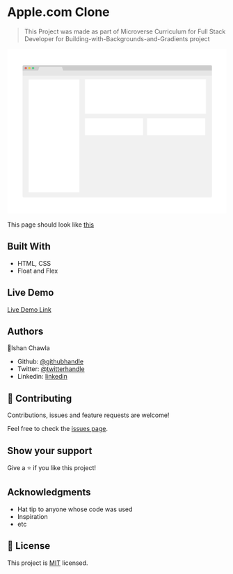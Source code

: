 # Apple.com Clone

> This Project was made as part of Microverse Curriculum for Full Stack Developer for Building-with-Backgrounds-and-Gradients project

![screenshot](./app_screenshot.png)

This page should look like [this](https://web.archive.org/web/20140301004610/http://www.apple.com/)

## Built With

- HTML, CSS
- Float and Flex

## Live Demo

[Live Demo Link](https://rawcdn.githack.com/ishanchawla1/Building-with-Backgrounds-and-Gradients/28be0fb417170af7eef4707159ea2438e8a0808d/index.html)

## Authors

👤Ishan Chawla

- Github: [@githubhandle](https://github.com/ishanchawla1)
- Twitter: [@twitterhandle](https://twitter.com/Ishanchawla1884)
- Linkedin: [linkedin](https://www.linkedin.com/in/ishan-chawla-232988b5/)

## 🤝 Contributing

Contributions, issues and feature requests are welcome!

Feel free to check the [issues page](https://github.com/ishanchawla1/Building-with-Backgrounds-and-Gradients/issues/).

## Show your support

Give a ⭐️ if you like this project!

## Acknowledgments

- Hat tip to anyone whose code was used
- Inspiration
- etc

## 📝 License

This project is [MIT](lic.url) licensed.
